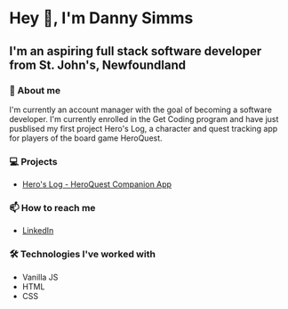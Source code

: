 # Hey 👋, I'm Danny Simms

## I'm an aspiring full stack software developer from St. John's, Newfoundland

### 🤔 About me

I'm currently an account manager with the goal of becoming a software developer. I'm currently enrolled
in the Get Coding program and have just pusblised my first project Hero's Log, a character and quest tracking app
for players of the board game HeroQuest.

### 💻 Projects
- [Hero's Log - HeroQuest Companion App](https://greynewfie.github.io/heros-log/)

### 📫 How to reach me
 - [LinkedIn](www.linkedin.com/in/danny-simms-2a14631a4)

### 🛠 Technologies I've worked with
 - Vanilla JS
 - HTML
 - CSS



<!--
**GreyNewfie/GreyNewfie** is a ✨ _special_ ✨ repository because its `README.md` (this file) appears on your GitHub profile.

Here are some ideas to get you started:

- 🔭 I’m currently working on ...
- 🌱 I’m currently learning ...
- 👯 I’m looking to collaborate on ...
- 🤔 I’m looking for help with ...
- 💬 Ask me about ...
- 📫 How to reach me: ...
- 😄 Pronouns: ...
- ⚡ Fun fact: ...
-->
